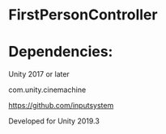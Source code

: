# FirstPersonController
 
# Dependencies:

Unity 2017 or later

com.unity.cinemachine

https://github.com/inputsystem

Developed for Unity 2019.3
